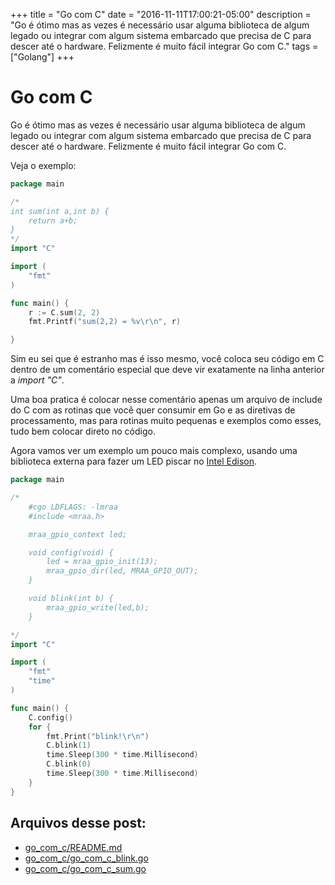 +++
title = "Go com C"
date = "2016-11-11T17:00:21-05:00"
description = "Go é ótimo mas as vezes é necessário usar alguma biblioteca de algum legado ou integrar com algum sistema embarcado que precisa de C para descer até o hardware. Felizmente é muito fácil integrar Go com C."
tags = ["Golang"]
+++
# Go com C

Go é ótimo mas as vezes é necessário usar alguma biblioteca de algum legado ou integrar com algum sistema embarcado que precisa de C para descer até o hardware. Felizmente é muito fácil integrar Go com C.

Veja o exemplo:

```go
package main

/*
int sum(int a,int b) {
	return a+b;
}
*/
import "C"

import (
	"fmt"
)

func main() {
	r := C.sum(2, 2)
	fmt.Printf("sum(2,2) = %v\r\n", r)

}
```

Sim eu sei que é estranho mas é isso mesmo, você coloca seu código em C dentro de um comentário especial que deve vir exatamente na linha anterior a *import "C"*.

Uma boa pratica é colocar nesse comentário apenas um arquivo de include do C com as rotinas que você quer consumir em Go e as diretivas de processamento, mas para rotinas muito pequenas e exemplos como esses, tudo bem colocar direto no código.

Agora vamos ver um exemplo um pouco mais complexo, usando uma biblioteca externa para fazer um LED piscar no [Intel Edison](https://software.intel.com/pt-br/iot/hardware/edison).

```go
package main

/*
    #cgo LDFLAGS: -lmraa
    #include <mraa.h>

    mraa_gpio_context led;

	void config(void) {
        led = mraa_gpio_init(13);
        mraa_gpio_dir(led, MRAA_GPIO_OUT);
	}

    void blink(int b) {
        mraa_gpio_write(led,b);
    }

*/
import "C"

import (
	"fmt"
	"time"
)

func main() {
	C.config()
	for {
		fmt.Print("blink!\r\n")
		C.blink(1)
		time.Sleep(300 * time.Millisecond)
		C.blink(0)
		time.Sleep(300 * time.Millisecond)
	}
}
```

## Arquivos desse post:

- [go_com_c/README.md](https://github.com/go-br/estudos/blob/master/go_com_c/README.md)
- [go_com_c/go_com_c_blink.go](https://github.com/go-br/estudos/blob/master/go_com_c/go_com_c_blink.go)
- [go_com_c/go_com_c_sum.go](https://github.com/go-br/estudos/blob/master/go_com_c/go_com_c_sum.go)
